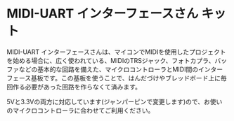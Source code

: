 # MIDI-UART インターフェースさん キット

MIDI-UART インターフェースさんは、マイコンでMIDIを使用したプロジェクトを始める場合に、広く使われている、MIDIのTRSジャック、フォトカプラ、バッファなどの基本的な回路を備えた、マイクロコントローラとMIDI間のインターフェース基板です。この基板を使うことで、はんだづけやブレッドボード上に毎回作る必要があった回路を作らなくて済みます。

5Vと3.3Vの両方に対応しています(ジャンパーピンで変更します)ので、お使いのマイクロコントローラに合わせてご利用ください。


